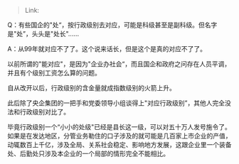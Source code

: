 > Link: 

Q：有些国企的"处“，按行政级别去对应，可能是科级甚至是副科级。但名字是"处”，头头是"处长"......

A：从99年就对应不了了。这个说来话长，但是这个是真的对应不了了。

以前所谓的"能对应"，是因为"企业办社会“，而且国企和政府之问存在人员平调，并且有个级别工资怎么算的问题。

自从改开以后，行政级别的含金量就成指数级别的火箭上升。

此后除了央企集团的一把手和党委领导小组谈得上"对应行政级别”，其他人完全没法和行政级别对比了。

毕竟行政级别一个“小小的处级"已经是县长这一级，可以对五十万人发号施令了。如果是在发达地区，分管业务勒住的口子涉及的就可能是几百家上市企业的产值，动辄数百上千亿，涉及全局、关系社会稳定、影响地方发展，这跟企业里一个装备处、后勤处只涉及本企业的一个局部的情形完全不能相比。

